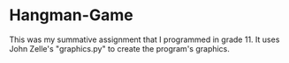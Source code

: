 # Hangman-Game
This was my summative assignment that I programmed in grade 11. It uses John Zelle's "graphics.py" to create the program's graphics.
